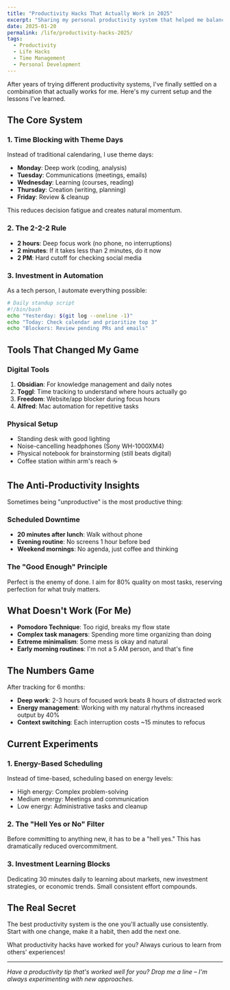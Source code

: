 ```yaml
---
title: "Productivity Hacks That Actually Work in 2025"
excerpt: "Sharing my personal productivity system that helped me balance tech work, investments, and life. From time-blocking to the 2-minute rule, these are battle-tested strategies."
date: 2025-01-20
permalink: /life/productivity-hacks-2025/
tags:
  - Productivity
  - Life Hacks
  - Time Management
  - Personal Development
---
```


After years of trying different productivity systems, I've finally settled on a combination that actually works for me. Here's my current setup and the lessons I've learned.

## The Core System

### 1. Time Blocking with Theme Days
Instead of traditional calendaring, I use theme days:
- **Monday**: Deep work (coding, analysis)
- **Tuesday**: Communications (meetings, emails)
- **Wednesday**: Learning (courses, reading)
- **Thursday**: Creation (writing, planning)
- **Friday**: Review & cleanup

This reduces decision fatigue and creates natural momentum.

### 2. The 2-2-2 Rule
- **2 hours**: Deep focus work (no phone, no interruptions)
- **2 minutes**: If it takes less than 2 minutes, do it now
- **2 PM**: Hard cutoff for checking social media

### 3. Investment in Automation
As a tech person, I automate everything possible:
```bash
# Daily standup script
#!/bin/bash
echo "Yesterday: $(git log --oneline -1)"
echo "Today: Check calendar and prioritize top 3"
echo "Blockers: Review pending PRs and emails"
```

## Tools That Changed My Game

### Digital Tools
1. **Obsidian**: For knowledge management and daily notes
2. **Toggl**: Time tracking to understand where hours actually go
3. **Freedom**: Website/app blocker during focus hours
4. **Alfred**: Mac automation for repetitive tasks

### Physical Setup
- Standing desk with good lighting
- Noise-cancelling headphones (Sony WH-1000XM4)
- Physical notebook for brainstorming (still beats digital)
- Coffee station within arm's reach ☕

## The Anti-Productivity Insights

Sometimes being "unproductive" is the most productive thing:

### Scheduled Downtime
- **20 minutes after lunch**: Walk without phone
- **Evening routine**: No screens 1 hour before bed
- **Weekend mornings**: No agenda, just coffee and thinking

### The "Good Enough" Principle
Perfect is the enemy of done. I aim for 80% quality on most tasks, reserving perfection for what truly matters.

## What Doesn't Work (For Me)

- **Pomodoro Technique**: Too rigid, breaks my flow state
- **Complex task managers**: Spending more time organizing than doing
- **Extreme minimalism**: Some mess is okay and natural
- **Early morning routines**: I'm not a 5 AM person, and that's fine

## The Numbers Game

After tracking for 6 months:
- **Deep work**: 2-3 hours of focused work beats 8 hours of distracted work
- **Energy management**: Working with my natural rhythms increased output by 40%
- **Context switching**: Each interruption costs ~15 minutes to refocus

## Current Experiments

### 1. Energy-Based Scheduling
Instead of time-based, scheduling based on energy levels:
- High energy: Complex problem-solving
- Medium energy: Meetings and communication
- Low energy: Administrative tasks and cleanup

### 2. The "Hell Yes or No" Filter
Before committing to anything new, it has to be a "hell yes." This has dramatically reduced overcommitment.

### 3. Investment Learning Blocks
Dedicating 30 minutes daily to learning about markets, new investment strategies, or economic trends. Small consistent effort compounds.

## The Real Secret

The best productivity system is the one you'll actually use consistently. Start with one change, make it a habit, then add the next one.

What productivity hacks have worked for you? Always curious to learn from others' experiences!

---

*Have a productivity tip that's worked well for you? Drop me a line – I'm always experimenting with new approaches.*

